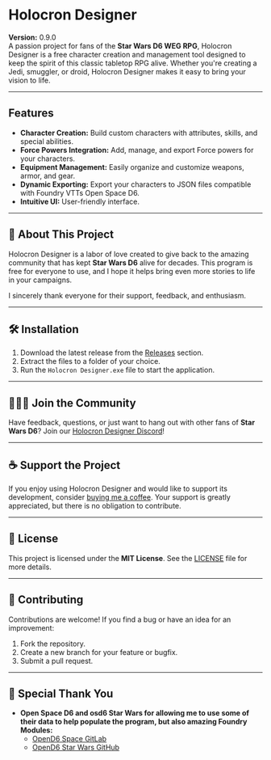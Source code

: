 # Holocron Designer

**Version:** 0.9.0  
A passion project for fans of the **Star Wars D6 WEG RPG**, Holocron Designer is a free character creation and management tool designed to keep the spirit of this classic tabletop RPG alive. Whether you're creating a Jedi, smuggler, or droid, Holocron Designer makes it easy to bring your vision to life.

---

## Features

- **Character Creation:** Build custom characters with attributes, skills, and special abilities.
- **Force Powers Integration:** Add, manage, and export Force powers for your characters.
- **Equipment Management:** Easily organize and customize weapons, armor, and gear.
- **Dynamic Exporting:** Export your characters to JSON files compatible with Foundry VTTs Open Space D6.
- **Intuitive UI:** User-friendly interface.

---

## 🎉 About This Project

Holocron Designer is a labor of love created to give back to the amazing community that has kept **Star Wars D6** alive for decades. This program is free for everyone to use, and I hope it helps bring even more stories to life in your campaigns.

I sincerely thank everyone for their support, feedback, and enthusiasm.

---

## 🛠 Installation

1. Download the latest release from the [Releases](https://github.com/Frostipanda/Holocron-Designer/releases) section.
2. Extract the files to a folder of your choice.
3. Run the `Holocron Designer.exe` file to start the application.

---

## 🧑‍🤝‍🧑 Join the Community

Have feedback, questions, or just want to hang out with other fans of **Star Wars D6**? Join our [Holocron Designer Discord](https://discord.gg/Vt7rhHsPWf)!

---

## ☕ Support the Project

If you enjoy using Holocron Designer and would like to support its development, consider [buying me a coffee](https://buymeacoffee.com/pandacreates). Your support is greatly appreciated, but there is no obligation to contribute.

---

## 📝 License

This project is licensed under the **MIT License**. See the [LICENSE](LICENSE) file for more details.

---

## 👷 Contributing

Contributions are welcome! If you find a bug or have an idea for an improvement:
1. Fork the repository.
2. Create a new branch for your feature or bugfix.
3. Submit a pull request.

---

## 📖 Special Thank You

- **Open Space D6 and osd6 Star Wars for allowing me to use some of their data to help populate the program, but also amazing Foundry Modules:**  
  - [OpenD6 Space GitLab](https://gitlab.com/vtt2/opend6-space)
  - [OpenD6 Star Wars GitHub](https://github.com/algnc/od6s-star-wars)
